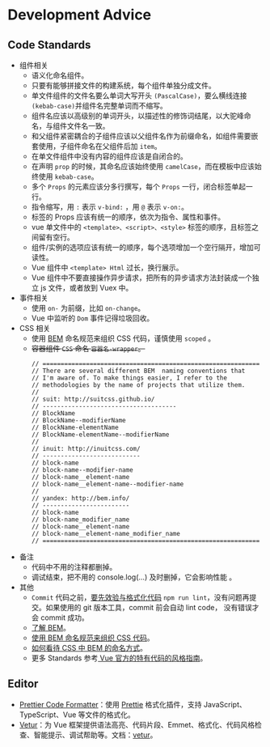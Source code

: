 # Development Advice

## Code Standards

- 组件相关
  - 语义化命名组件。
  - 只要有能够拼接文件的构建系统，每个组件单独分成文件。
  - 单文件组件的文件名要么单词大写开头 `(PascalCase)`，要么横线连接`(kebab-case)`并组件名完整单词而不缩写。
  - 组件名应该以高级别的单词开头，以描述性的修饰词结尾，以大驼峰命名，与组件文件名一致。
  - 和父组件紧密耦合的子组件应该以父组件名作为前缀命名，如组件需要嵌套使用，子组件命名在父组件后加 `item`。
  - 在单文件组件中没有内容的组件应该是自闭合的。
  - 在声明 `prop` 的时候，其命名应该始终使用 `camelCase`，而在模板中应该始终使用 `kebab-case`。
  - 多个 `Props` 的元素应该分多行撰写，每个 `Props` 一行，闭合标签单起一行。
  - 指令缩写，用 `:` 表示 `v-bind:` ，用 `@` 表示 `v-on:`。
  - 标签的 Props 应该有统一的顺序，依次为指令、属性和事件。
  - vue 单文件中的 `<template>、<script>、<style>` 标签的顺序，且标签之间留有空行。
  - 组件/实例的选项应该有统一的顺序，每个选项增加一个空行隔开，增加可读性。
  - Vue 组件中 `<template> Html` 过长，换行展示。
  - Vue 组件中不要直接操作异步请求，把所有的异步请求方法封装成一个独立 js 文件，或者放到 Vuex 中。
- 事件相关
  - 使用 `on-` 为前缀，比如 `on-change`。
  - Vue 中监听的 `Dom` 事件记得垃圾回收。
- CSS 相关
  - 使用 [BEM](https://github.com/inuitcss/inuitcss) 命名规范来组织 CSS 代码，谨慎使用 `scoped` 。
  - ~~容器组件 `CSS` 命名 `容器名-wrapper`。~~
    ```
    // ============================================================
    // There are several different BEM  naming conventions that
    // I'm aware of. To make things easier, I refer to the
    // methodologies by the name of projects that utilize them.
    //
    // suit: http://suitcss.github.io/
    // -------------------------------------
    // BlockName
    // BlockName--modifierName
    // BlockName-elementName
    // BlockName-elementName--modifierName
    //
    // inuit: http://inuitcss.com/
    // ---------------------------
    // block-name
    // block-name--modifier-name
    // block-name__element-name
    // block-name__element-name--modifier-name
    //
    // yandex: http://bem.info/
    // ------------------------
    // block-name
    // block-name_modifier_name
    // block-name__element-name
    // block-name__element-name_modifier_name
    // ============================================================
    ```
- 备注
  - 代码中不用的注释都删掉。
  - 调试结束，把不用的 console.log(...) 及时删掉，它会影响性能 。
- 其他
  - `Commit` 代码之前，[要先效验与格式化代码](/#Usage) `npm run lint`，没有问题再提交。如果使用的 git 版本工具，commit 前会自动 lint code， 没有错误才会 commit 成功。
  - [了解 BEM](http://getbem.com/)。
  - [使用 BEM 命名规范来组织 CSS 代码](https://zhuanlan.zhihu.com/p/46073785)。
  - [如何看待 CSS 中 BEM 的命名方式](https://www.zhihu.com/question/21935157)。
  - 更多 Standards 参考[ Vue 官方的特有代码的风格指南](https://cn.vuejs.org/v2/style-guide/)。

## Editor

- [Prettier Code Formatter](https://marketplace.visualstudio.com/items?itemName=esbenp.prettier-vscode)：使用 [Prettie](https://prettier.io/) 格式化插件，支持 JavaScript、TypeScript、Vue 等文件的格式化。
- [Vetur](https://marketplace.visualstudio.com/items?itemName=octref.vetur)：为 Vue 框架提供语法高亮、代码片段、Emmet、格式化、代码风格检查、智能提示、调试帮助等。文档：[vetur](https://vuejs.github.io/vetur/setup.html#extensions)。
